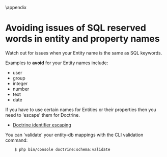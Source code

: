 \appendix

# Avoiding issues of SQL reserved words in entity and property names

Watch out for issues when your Entity name is the same as SQL keywords.

Examples to **avoid** for your Entity names include:

- user
- group
- integer
- number
- text
- date


If you have to use certain names for Entities or their properties then you need to 'escape' them for Doctrine.

- [Doctrine identifier escaping](http://docs.doctrine-project.org/projects/doctrine-orm/en/latest/reference/basic-mapping.html#quoting-reserved-words)

You can 'validate' your entity-db mappings with the CLI validation command:

```bash
    $ php bin/console doctrine:schema:validate
```
